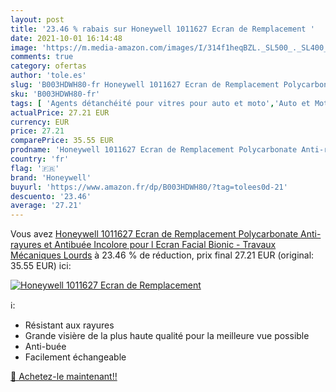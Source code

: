 ```yaml
---
layout: post
title: '23.46 % rabais sur Honeywell 1011627 Ecran de Remplacement '
date: 2021-10-01 16:14:48
image: 'https://m.media-amazon.com/images/I/314f1heqBZL._SL500_._SL400_.jpg'
comments: true
category: ofertas
author: 'tole.es'
slug: 'B003HDWH80-fr Honeywell 1011627 Ecran de Remplacement Polycarbonate...'
sku: 'B003HDWH80-fr'
tags: [ 'Agents détanchéité pour vitres pour auto et moto','Auto et Moto','Auto et moto','Bricolage','Entretien auto et moto','Installation électrique encastrée','Nettoyage des vitres pour auto et moto','honeywell','Électricité', ]
actualPrice: 27.21 EUR
currency: EUR
price: 27.21
comparePrice: 35.55 EUR
prodname: 'Honeywell 1011627 Ecran de Remplacement Polycarbonate Anti-rayures et Antibuée Incolore pour l Ecran Facial Bionic - Travaux Mécaniques Lourds'
country: 'fr'
flag: '🇫🇷'
brand: 'Honeywell'
buyurl: 'https://www.amazon.fr/dp/B003HDWH80/?tag=tolees0d-21'
descuento: '23.46'
average: '27.21'
---
```


Vous avez [Honeywell 1011627 Ecran de Remplacement Polycarbonate Anti-rayures et Antibuée Incolore pour l Ecran Facial Bionic - Travaux Mécaniques Lourds](https://www.amazon.fr/dp/B003HDWH80/?tag=tolees0d-21)  à  23.46 % de réduction, prix final  27.21 EUR (original: 35.55 EUR) ici:

[![Honeywell 1011627 Ecran de Remplacement ](https://m.media-amazon.com/images/I/314f1heqBZL._SL500_._SL400_.jpg)](https://www.amazon.fr/dp/B003HDWH80/?tag=tolees0d-21)

ℹ️:

- Résistant aux rayures
- Grande visière de la plus haute qualité pour la meilleure vue possible
- Anti-buée
- Facilement échangeable

[🛒 Achetez-le maintenant!!](https://www.amazon.fr/dp/B003HDWH80/?tag=tolees0d-21)
